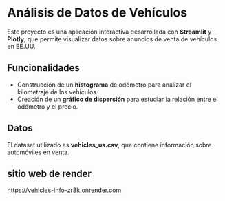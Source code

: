 # Análisis de Datos de Vehículos  

Este proyecto es una aplicación interactiva desarrollada con **Streamlit** y **Plotly**, que permite visualizar datos sobre anuncios de venta de vehículos en EE.UU.  

## Funcionalidades  
- Construcción de un **histograma** de odómetro para analizar el kilometraje de los vehículos.  
- Creación de un **gráfico de dispersión** para estudiar la relación entre el odómetro y el precio.  

## Datos  
El dataset utilizado es **vehicles_us.csv**, que contiene información sobre automóviles en venta.  

## sitio web de render
https://vehicles-info-zr8k.onrender.com
